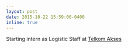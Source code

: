 ```yaml
---
layout: post
date: 2015-10-22 15:59:00-0400
inline: true
---
```


Starting intern as Logistic Staff at [Telkom Akses](https://telkomakses.co.id/)
